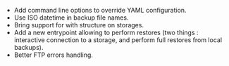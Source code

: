 * Add command line options to override YAML configuration.
* Use ISO datetime in backup file names.
* Bring support for with structure on storages.
* Add a new entrypoint allowing to perform restores (two things : interactive connection to a storage, and perform full restores from local backups).
* Better FTP errors handling.
